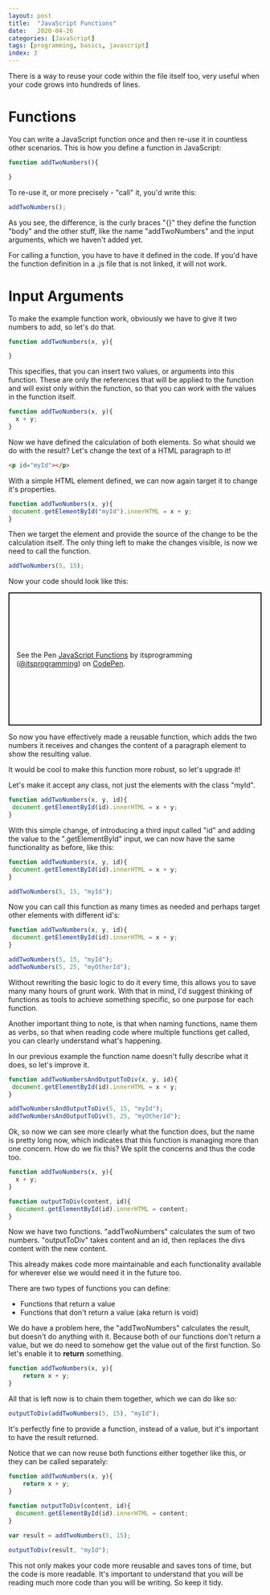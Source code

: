 ```yaml
---
layout: post
title:  "JavaScript Functions"
date:   2020-04-26
categories: [JavaScript]
tags: [programming, basics, javascript]
index: 3
---
```


There is a way to reuse your code within the file itself too, very useful when your code grows into hundreds of lines.

# Functions

You can write a JavaScript function once and then re-use it in countless other scenarios. This is how you define a function in JavaScript:

```javascript
function addTwoNumbers(){

}
```

To re-use it, or more precisely - "call" it, you'd write this:

```javascript
addTwoNumbers();
```

As you see, the difference, is the curly braces "{}" they define the function "body" and the other stuff, like the name "addTwoNumbers" and the input arguments, which we haven't added yet. 

For calling a function, you have to have it defined in the code. If you'd have the function definition in a .js file that is not linked, it will not work.

# Input Arguments

To make the example function work, obviously we have to give it two numbers to add, so let's do that.

```javascript
function addTwoNumbers(x, y){

}
```

This specifies, that you can insert two values, or arguments into this function. These are only the references that will be applied to the function and will exist only within the function, so that you can work with the values in the function itself.

```javascript
function addTwoNumbers(x, y){
  x + y;
}
```

Now we have defined the calculation of both elements. So what should we do with the result? Let's change the text of a HTML paragraph to it!

```html
<p id="myId"></p>
```

With a simple HTML element defined, we can now again target it to change it's properties.

```javascript
function addTwoNumbers(x, y){
 document.getElementById("myId").innerHTML = x + y;
}
```

Then we target the element and provide the source of the change to be the calculation itself. The only thing left to make the changes visible, is now we need to call the function.

```javascript
addTwoNumbers(5, 15);
```

Now your code should look like this:

<p class="codepen" data-height="265" data-theme-id="dark" data-default-tab="js,result" data-user="itsprogramming" data-slug-hash="MWamozd" style="height: 265px; box-sizing: border-box; display: flex; align-items: center; justify-content: center; border: 2px solid; margin: 1em 0; padding: 1em;" data-pen-title="JavaScript Functions">
  <span>See the Pen <a href="https://codepen.io/itsprogramming/pen/MWamozd">
  JavaScript Functions</a> by itsprogramming (<a href="https://codepen.io/itsprogramming">@itsprogramming</a>)
  on <a href="https://codepen.io">CodePen</a>.</span>
</p>
<script async src="https://static.codepen.io/assets/embed/ei.js"></script>

So now you have effectively made a reusable function, which adds the two numbers it receives and changes the content of a paragraph element to show the resulting value.

It would be cool to make this function more robust, so let's upgrade it!

Let's make it accept any class, not just the elements with the class "myId".

```javascript
function addTwoNumbers(x, y, id){
 document.getElementById(id).innerHTML = x + y;
}
```

With this simple change, of introducing a third input called "id" and adding the value to the ".getElementById" input, we can now have the same functionality as before, like this:

```javascript
function addTwoNumbers(x, y, id){
 document.getElementById(id).innerHTML = x + y;
}

addTwoNumbers(5, 15, "myId");
```

Now you can call this function as many times as needed and perhaps target other elements with different id's:

```javascript
function addTwoNumbers(x, y, id){
 document.getElementById(id).innerHTML = x + y;
}

addTwoNumbers(5, 15, "myId");
addTwoNumbers(5, 25, "myOtherId");
```

Without rewriting the basic logic to do it every time, this allows you to save many many hours of grunt work. With that in mind, I'd suggest thinking of functions as tools to achieve something specific, so one purpose for each function. 

Another important thing to note, is that when naming functions, name them as verbs, so that when reading code where multiple functions get called, you can clearly understand what's happening.

In our previous example the function name doesn't fully describe what it does, so let's improve it.

```javascript
function addTwoNumbersAndOutputToDiv(x, y, id){
 document.getElementById(id).innerHTML = x + y;
}

addTwoNumbersAndOutputToDiv(5, 15, "myId");
addTwoNumbersAndOutputToDiv(5, 25, "myOtherId");
```

Ok, so now we can see more clearly what the function does, but the name is pretty long now, which indicates that this function is managing more than one concern. How do we fix this? We split the concerns and thus the code too. 

```javascript
function addTwoNumbers(x, y){
  x + y;
}

function outputToDiv(content, id){
  document.getElementById(id).innerHTML = content;
}
```

Now we have two functions. "addTwoNumbers" calculates the sum of two numbers. "outputToDiv" takes content and an id, then replaces the divs content with the new content.

This already makes code more maintainable and each functionality available for wherever else we would need it in the future too.

There are two types of functions you can define:

* Functions that return a value
* Functions that don't return a value (aka return is void)

We do have a problem here, the "addTwoNumbers" calculates the result, but doesn't do anything with it. Because both of our functions don't return a value, but we do need to somehow get the value out of the first function. So let's enable it to **return** something.

```javascript
function addTwoNumbers(x, y){
    return x + y;
}
```

All that is left now is to chain them together, which we can do like so:

```javascript
outputToDiv(addTwoNumbers(5, 15), "myId");
```

It's perfectly fine to provide a function, instead of a value, but it's important to have the result returned.

Notice that we can now reuse both functions either together like this, or they can be called separately:

```javascript
function addTwoNumbers(x, y){
    return x + y;
}
  
function outputToDiv(content, id){
  document.getElementById(id).innerHTML = content;
}

var result = addTwoNumbers(5, 15);

outputToDiv(result, "myId");
```

This not only makes your code more reusable and saves tons of time, but the code is more readable. It's important to understand that you will be reading much more code than you will be writing. So keep it tidy. 
